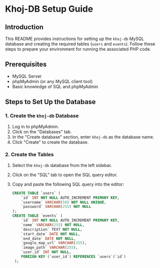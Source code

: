 # Khoj-DB Setup Guide

## Introduction

This README provides instructions for setting up the `khoj-db` MySQL database and creating the required tables (`users` and `events`). Follow these steps to prepare your environment for running the associated PHP code.

## Prerequisites

- MySQL Server
- phpMyAdmin (or any MySQL client tool)
- Basic knowledge of SQL and phpMyAdmin

## Steps to Set Up the Database

### 1. Create the `khoj-db` Database

1. Log in to phpMyAdmin.
2. Click on the "Databases" tab.
3. In the "Create database" section, enter `khoj-db` as the database name.
4. Click "Create" to create the database.

### 2. Create the Tables

1. Select the `khoj-db` database from the left sidebar.
2. Click on the "SQL" tab to open the SQL query editor.
3. Copy and paste the following SQL query into the editor:

   ```sql
   CREATE TABLE `users` (
       `id` INT NOT NULL AUTO_INCREMENT PRIMARY KEY,
       `username` VARCHAR(50) NOT NULL UNIQUE,
       `password` VARCHAR(255) NOT NULL
   );
   CREATE TABLE `events` (
       `id` INT NOT NULL AUTO_INCREMENT PRIMARY KEY,
       `name` VARCHAR(255) NOT NULL,
       `description` TEXT NOT NULL,
       `start_date` DATE NOT NULL,
       `end_date` DATE NOT NULL,
       `google_map_url` VARCHAR(255),
       `image_path` VARCHAR(255),
       `user_id` INT NOT NULL,
       FOREIGN KEY (`user_id`) REFERENCES `users`(`id`)
    );

 
